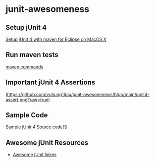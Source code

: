 # junit-awesomeness

## Setup jUnit 4 
[Setup jUnit 4 with maven for Eclipse on MacOS X](https://github.com/vuhung16au/junit-awesomeness/blob/main/setup-junit-project-with-maven.md)

## Run maven tests

[maven commands](https://github.com/vuhung16au/junit-awesomeness/blob/main/run-maven-command-to-test.md)

## Important jUnit 4 Assertions 

(https://github.com/vuhung16au/junit-awesomeness/blob/main/junit4-assert.png?raw=true)

## Sample Code 

[Sample jUnit 4 Source code](https://github.com/vuhung16au/junit-awesomeness/blob/main/AppTest.java)[S

## Awesome jUnit Resources 

- [Awesome jUnit linkes](https://github.com/vuhung16au/junit-awesomeness/blob/main/maven-awesome-resoureces.md)
